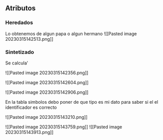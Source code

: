 
## Atributos

### Heredados
Lo obtenemos de algun papa o algun hermano
![[Pasted image 20230315142513.png]]

### Sintetizado
Se calcula'

![[Pasted image 20230315142356.png]]


![[Pasted image 20230315142604.png]]

![[Pasted image 20230315142906.png]]


En la tabla simbolos debo poner de que tipo es mi dato para saber si el el identificador es correcto


![[Pasted image 20230315143210.png]]

![[Pasted image 20230315143759.png]]
![[Pasted image 20230315143913.png]]

